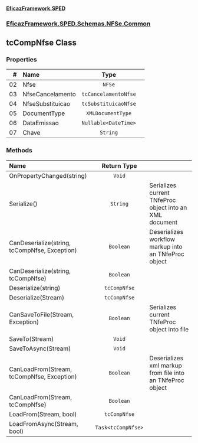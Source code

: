 #### [EficazFramework.SPED](EficazFrameworkSPED.md 'EficazFramework SPED')
### [EficazFramework.SPED.Schemas.NFSe.Common](EficazFramework.SPED.Schemas.NFSe.Common.md 'EficazFramework.SPED.Schemas.NFSe.Common')

## tcCompNfse Class
### Properties

| # | Name | Type | |
| ---: | :--- | :---: | :--- |
| 02 | Nfse | `NFSe` |  |
| 03 | NfseCancelamento | `tcCancelamentoNfse` |  |
| 04 | NfseSubstituicao | `tcSubstituicaoNfse` |  |
| 05 | DocumentType | `XMLDocumentType` |  |
| 06 | DataEmissao | `Nullable<DateTime>` |  |
| 07 | Chave | `String` |  |
### Methods

| Name | Return Type | |
| :--- | :---: | :--- |
| OnPropertyChanged(string) | `Void` |  |
| Serialize() | `String` | Serializes current TNfeProc object into an XML document |
| CanDeserialize(string, tcCompNfse, Exception) | `Boolean` | Deserializes workflow markup into an TNfeProc object |
| CanDeserialize(string, tcCompNfse) | `Boolean` |  |
| Deserialize(string) | `tcCompNfse` |  |
| Deserialize(Stream) | `tcCompNfse` |  |
| CanSaveToFile(Stream, Exception) | `Boolean` | Serializes current TNfeProc object into file |
| SaveTo(Stream) | `Void` |  |
| SaveToAsync(Stream) | `Void` |  |
| CanLoadFrom(Stream, tcCompNfse, Exception) | `Boolean` | Deserializes xml markup from file into an TNfeProc object |
| CanLoadFrom(Stream, tcCompNfse) | `Boolean` |  |
| LoadFrom(Stream, bool) | `tcCompNfse` |  |
| LoadFromAsync(Stream, bool) | `Task<tcCompNfse>` |  |
